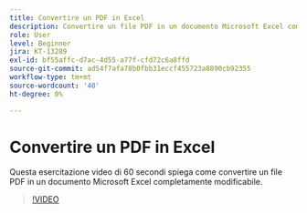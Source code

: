 ```yaml
---
title: Convertire un PDF in Excel
description: Convertire un file PDF in un documento Microsoft Excel completamente modificabile
role: User
level: Beginner
jira: KT-13289
exl-id: bf55affc-d7ac-4d55-a77f-cfd72c6a8ffd
source-git-commit: ad54f7afa78b0fbb31eccf455723a8890cb92355
workflow-type: tm+mt
source-wordcount: '40'
ht-degree: 0%

---
```


# Convertire un PDF in Excel

Questa esercitazione video di 60 secondi spiega come convertire un file PDF in un documento Microsoft Excel completamente modificabile.

>[!VIDEO](https://video.tv.adobe.com/v/3409908?quality=12&learn=on&hidetitle=true)
